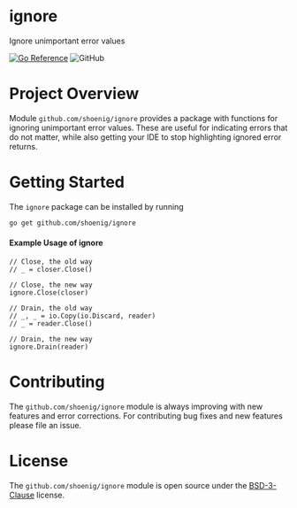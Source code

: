 ignore
======

Ignore unimportant error values

[![Go Reference](https://pkg.go.dev/badge/github.com/shoenig/ignore.svg)](https://pkg.go.dev/github.com/shoenig/ignore)
![GitHub](https://img.shields.io/github/license/shoenig/ignore.svg)

# Project Overview

Module `github.com/shoenig/ignore` provides a package with functions for ignoring
unimportant error values. These are useful for indicating errors that do not matter,
while also getting your IDE to stop highlighting ignored error returns.

# Getting Started

The `ignore` package can be installed by running
```bash
go get github.com/shoenig/ignore
```

#### Example Usage of ignore
```golang
// Close, the old way
// _ = closer.Close()

// Close, the new way
ignore.Close(closer)

// Drain, the old way
// _, _ = io.Copy(io.Discard, reader)
// _ = reader.Close()

// Drain, the new way
ignore.Drain(reader)
```

# Contributing

The `github.com/shoenig/ignore` module is always improving with new features
and error corrections. For contributing bug fixes and new features please file an issue.

# License

The `github.com/shoenig/ignore` module is open source under the [BSD-3-Clause](LICENSE) license.
